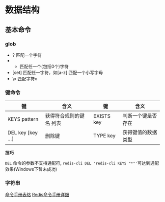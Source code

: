 # 数据结构

## 基本命令

### glob

- ? 匹配一个字符
- * 匹配任一个(包括0个)字符
- [set] 匹配任一字符，如[a-z] 匹配一个小写字母
- \x 匹配字符x

### 键命令

| 键 | 含义 | 键 | 含义 |
|----|------|----|------|
|KEYS pattern|获得符合规则的键名 列表| EXISTS key|判断一个键是否存在|
|DEL key [key …]|删除键|TYPE key|获得键值的数据类型|

**技巧**

`DEL` 命令的参数不支持通配符, `redis-cli DEL 'redis-cli KEYS "*"'`可达到通配效果(Windows下暂未成功)

### 字符串





[命令手册表格](http://www.cnblogs.com/zcy_soft/archive/2012/09/21/2697006.html)
[Redis命令手册详细](http://doc.redisfans.com/)
